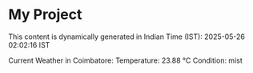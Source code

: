 # My Project

This content is dynamically generated in Indian Time (IST): 2025-05-26 02:02:16 IST


Current Weather in Coimbatore:
Temperature: 23.88 °C
Condition: mist
